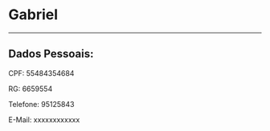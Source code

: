 # Gabriel
---
## Dados Pessoais: 

CPF: 55484354684

RG: 6659554

Telefone: 95125843

E-Mail: xxxxxxxxxxxx

